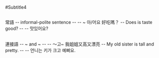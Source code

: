 #Subtitle4

##

常語 -- informal-polite sentence -- -- ~ 아/어요
好吃嗎？ -- Does is taste good? -- -- 맛있어요?

##

連接語 -- ~ and ~ -- -- ～고~
我姐姐又高又漂亮 -- My old sister is tall and pretty. -- -- 언니는 키가 크고 예뻐요.
